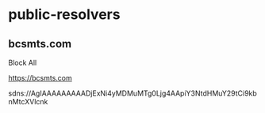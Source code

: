# public-resolvers

## bcsmts.com

Block All

https://bcsmts.com

sdns://AgIAAAAAAAAADjExNi4yMDMuMTg0Ljg4AApiY3NtdHMuY29tCi9kbnMtcXVlcnk
